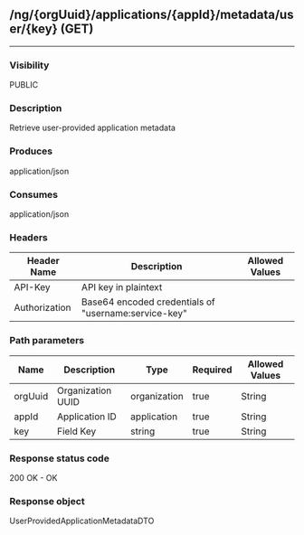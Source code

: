 ## /ng/{orgUuid}/applications/{appId}/metadata/user/{key} (GET)
---
### Visibility
PUBLIC
### Description
Retrieve user-provided application metadata
### Produces
application/json
### Consumes
application/json
### Headers
| Header Name | Description | Allowed Values |
| ----------- | ----------- | ----------- |
| API-Key | API key in plaintext |  |
| Authorization | Base64 encoded credentials of &quot;username:service-key&quot; |  |
### Path parameters
| Name | Description | Type | Required | Allowed Values |
| ----------- | ----------- | ----------- | ----------- | ----------- |
| orgUuid | Organization UUID | organization | true | String |
| appId | Application ID | application | true | String |
| key | Field Key | string | true | String |
### Response status code
200 OK - OK
### Response object
UserProvidedApplicationMetadataDTO
